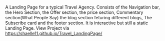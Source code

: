 A Landing Page for a typical Travel Agency.
Consists of the Navigation bar, the Hero Section, the Offer section, the price section, Commentary section(What People Say)
the blog section feturing different blogs, The Subscribe card and the footer section.
It is interactive but still a static Landing Page.
View Project via https://shaelle11.github.io/Travel_LandingPage/

